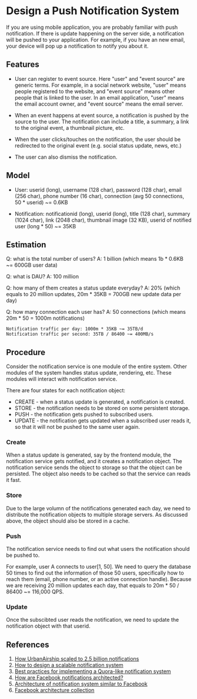 # Design a Push Notification System

If you are using mobile application, you are probably familiar with push notification. If there is update happening on the server side, a notification will be pushed to your application. For example, if you have an new email, your device will pop up a notification to notify you about it.

## Features

- User can register to event source. Here "user" and "event source" are generic terms. For example, in a social network website, "user" means people registered to the website, and "event source" means other people that is linked to the user. In an email application, "user" means the email account owner, and "event source" means the email server.

- When an event happens at event source, a notification is pushed by the source to the user. The notification can include a title, a summary, a link to the original event, a thumbnail picture, etc.

- When the user clicks/touches on the notification, the user should be redirected to the original event (e.g. social status update, news, etc.)

- The user can also dismiss the notification.

## Model

- User: userid (long), username (128 char), password (128 char), email (256 char), phone number (16 char), connection (avg 50 connections, 50 * userid) ~= 0.6KB

- Notification: notificationid (long), userid (long), title (128 char), summary (1024 char), link (2048 char), thumbnail image (32 KB), userid of notified user (long * 50) ~= 35KB

## Estimation

Q: what is the total number of users?
A: 1 billion (which means 1b * 0.6KB ~= 600GB user data)

Q: what is DAU?
A: 100 million

Q: how many of them creates a status update everyday?
A: 20% (which equals to 20 million updates, 20m * 35KB = 700GB new update data per day)

Q: how many connection each user has?
A: 50 connections (which means 20m * 50 = 1000m notifications)

	Notification traffic per day: 1000m * 35KB ~= 35TB/d
	Notification traffic per second: 35TB / 86400 ~= 400MB/s
	
## Procedure

Consider the notification service is one module of the entire system. Other modules of the system handles status update, rendering, etc. These modules will interact with notification service.

There are four states for each notification object:

- CREATE - when a status update is generated, a notification is created.
- STORE - the notification needs to be stored on some persistent storage.
- PUSH - the notification gets pushed to subscribed users.
- UPDATE - the notification gets updated when a subscribed user reads it, so that it will not be pushed to the same user again.

### Create

When a status update is generated, say by the frontend module, the notification service gets notified, and it creates a notification object. The notification service sends the object to storage so that the object can be persisted. The object also needs to be cached so that the service can reads it fast.

### Store

Due to the large volumn of the notifications generated each day, we need to distribute the notification objects to multiple storage servers. As discussed above, the object should also be stored in a cache.

### Push

The notification service needs to find out what users the notification should be pushed to.

For example, user A connects to user[1, 50]. We need to query the database 50 times to find out the information of those 50 users, specifically how to reach them (email, phone number, or an active connection handle). Because we are receiving 20 million updates each day, that equals to 20m * 50 / 86400 ~= 116,000 QPS.

### Update

Once the subscibted user reads the notification, we need to update the notification object with that userid.

## References
1. [How UrbanAirship scaled to 2.5 billion notifications](https://www.urbanairship.com/blog/how-we-scaled-to-2.5-billion-mobile-notifications-during-us-election)
2. [How to design a scalable notification system](http://softwareengineering.stackexchange.com/questions/177973/how-to-design-a-scalable-notification-system)
3. [Best practices for implementing a Quora-like notification system](https://www.quora.com/What-are-best-practices-for-implementing-a-Quora-Facebook-like-notification-system)
4. [How are Facebook notifications architected?](https://www.quora.com/How-are-Facebook-notifications-architected)
5. [Architecture of notification system similar to Facebook](https://hashnode.com/post/architecture-how-to-build-a-notification-system-similar-to-facebook-cioms9pud0094mz532hcjzuqd)
6. [Facebook architecture collection](http://stackoverflow.com/questions/3533948/facebook-architecture)